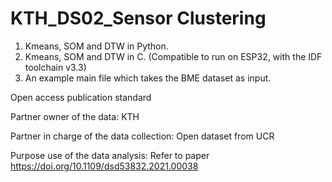 # KTH_DS02_Sensor Clustering
1. Kmeans, SOM and DTW in Python.
2. Kmeans, SOM and DTW in C. (Compatible to run on ESP32, with the IDF toolchain v3.3)
3. An example main file which takes the BME dataset as input. 

Open access publication standard

Partner owner of the data: KTH

Partner in charge of the data collection: Open dataset from UCR

Purpose use of the data analysis: Refer to paper https://doi.org/10.1109/dsd53832.2021.00038
